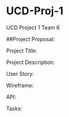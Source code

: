 # UCD-Proj-1
UCD Project 1 Team 6


##Project Proposal:


Project Title:

Project Description:

User Story:

Wireframe:

API:

Tasks:
